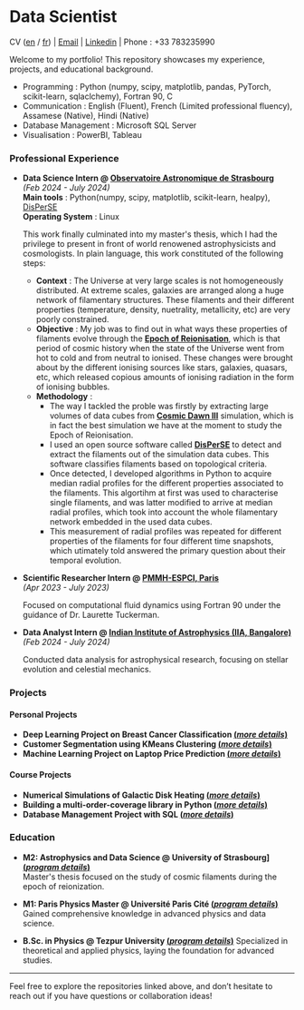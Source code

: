 # Data Scientist
CV ([en](https://raw.githubusercontent.com/vishrut-b/vishrut-b.github.io/main/assets/cv_eng_%20(3).pdf) / [fr](https://raw.githubusercontent.com/vishrut-b/vishrut-b.github.io/main/assets/cv_fr_%20(2).pdf)) | [Email](mailto:vishrutbezbarua@gmail.com) | [Linkedin](https://www.linkedin.com/in/vishrut-bezbarua-53b355205/) | Phone : +33 783235990

Welcome to my portfolio! This repository showcases my experience, projects, and educational background.

- Programming : Python (numpy, scipy, matplotlib, pandas, PyTorch, scikit-learn, sqlaclchemy), Fortran 90, C
- Communication : English (Fluent), French (Limited professional fluency), Assamese (Native), Hindi (Native)
- Database Management : Microsoft SQL Server
- Visualisation : PowerBI, Tableau

### Professional Experience

- **Data Science Intern @ [Observatoire Astronomique de Strasbourg](https://www.unistra.fr)**<br>
  _(Feb 2024 - July 2024)_<br>
  **Main tools** : Python(numpy, scipy, matplotlib, scikit-learn, healpy), [DisPerSE](https://www2.iap.fr/users/sousbie/web/html/index3c4a.html?category/Overview)<br>
  **Operating System** : Linux<br>
  
  This work finally culminated into my master's thesis, which I had the privilege to present in front of world renowened astrophysicists and cosmologists. In plain language, this work constituted of the following steps:
    - **Context** : The Universe at very large scales is not homogeneously distributed. At extreme scales, galaxies are arranged along a huge network of filamentary structures. These filaments and their different properties (temperature, density, nuetrality, metallicity, etc) are very poorly constrained.
    - **Objective** : My job was to find out in what ways these properties of filaments evolve through the [**Epoch of Reionisation**](https://en.wikipedia.org/wiki/Reionization), which is that period of cosmic history when the state of the Universe went from hot to cold and from neutral to ionised. These changes were brought about by the different ionising sources like stars, galaxies, quasars, etc, which released copious amounts of ionising radiation in the form of ionising bubbles.
    - **Methodology** :
      - The way I tackled the proble was firstly by extracting large volumes of data cubes from [**Cosmic Dawn III**](https://coda-simulation.github.io/) simulation, which is in fact the best simulation we have at the moment to study the Epoch of Reionisation.
      - I used an open source software called [**DisPerSE**](https://www2.iap.fr/users/sousbie/web/html/index3c4a.html?category/Overview) to detect and extract the filaments out of the simulation data cubes. This software classifies filaments based on topological criteria.
      - Once detected, I developed algorithms in Python to acquire median radial profiles for the different properties associated to the filaments. This algortihm at first was used to characterise single filaments, and was latter modified to arrive at median radial profiles, which took into account the whole filamentary network embedded in the used data cubes.
      - This measurement of radial profiles was repeated for different properties of the filaments for four different time snapshots, which utimately told answered the primary question about their temporal evolution.
     

- **Scientific Researcher Intern @ [PMMH-ESPCI, Paris](https://www.pmmh.espci.fr/)** <br>
_(Apr 2023 - July 2023)_ <br>

  Focused on computational fluid dynamics using Fortran 90 under the guidance of Dr. Laurette Tuckerman.

- **Data Analyst Intern @ [Indian Institute of Astrophysics (IIA, Bangalore)](https://www.iiap.res.in/)** <br>
  _(Feb 2024 - July 2024)_ <br>
  
  Conducted data analysis for astrophysical research, focusing on stellar evolution and celestial mechanics.

### Projects

#### Personal Projects
- **Deep Learning Project on Breast Cancer Classification [(_more details_)]()**  
- **Customer Segmentation using KMeans Clustering [(_more details_)](https://vishrut-b.github.io/clustering-analysis-of-online-retail-data/#exploratory-data-analysis-eda)**  
- **Machine Learning Project on Laptop Price Prediction [(_more details_)](https://github.com/yourusername/laptop-price-prediction)**  

#### Course Projects
- **Numerical Simulations of Galactic Disk Heating [(_more details_)](https://github.com/vishrut-b/Numerical-Simulation_Galactic_Disk_Heating.git)**
- **Building a multi-order-coverage library in Python [(_more details_)](https://github.com/vishrut-b/Python-Project-files.git)**
- **Database Management Project with SQL [(_more details_)](https://github.com/vishrut-b/Database-Project-MySQL-/blob/08f5b2d7cb2a300c5e772a394091091f10b2e409/Database_Project_Report_new%20(2).pdf)**
  
### Education
- **M2: Astrophysics and Data Science @ University of Strasbourg] [(_program details_)](https://astro.unistra.fr/en/training-education/master-astrophysics-track/#master2)**  
  Master's thesis focused on the study of cosmic filaments during the epoch of reionization.

- **M1: Paris Physics Master @ Université Paris Cité [(_program details_)](http://www.parisphysicsmaster.com/)**  
  Gained comprehensive knowledge in advanced physics and data science.

- **B.Sc. in Physics @ Tezpur University [(_program details_)](https://www.tezu.ernet.in/)** 
  Specialized in theoretical and applied physics, laying the foundation for advanced studies.

---

Feel free to explore the repositories linked above, and don’t hesitate to reach out if you have questions or collaboration ideas!
